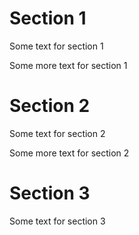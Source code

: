 # Section 1

Some text for section 1

Some more text for section 1


# Section 2

Some text for section 2

Some more text for section 2


# Section 3

Some text for section 3
